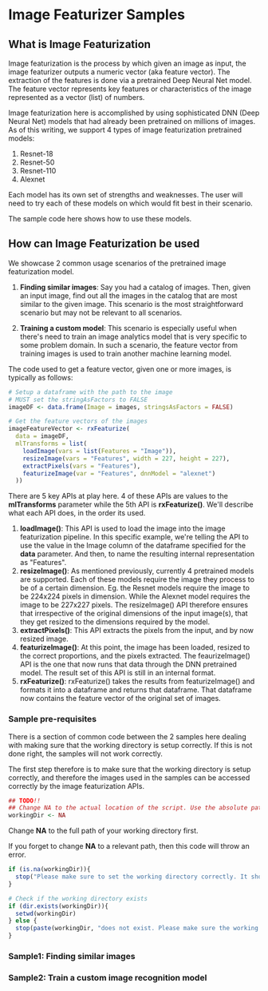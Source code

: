 # Image Featurizer Samples

## What is Image Featurization

Image featurization is the process by which given an image as input, the image featurizer outputs a numeric vector (aka feature vector). The extraction of the features is done via a pretrained Deep Neural Net model. The feature vector represents key features or characteristics of the image represented as a vector (list) of numbers.

Image featurization here is accomplished by using sophisticated DNN (Deep Neural Net) models that had already been pretrained on millions of images. As of this writing, we support 4 types of image featurization pretrained models:
1. Resnet-18
1. Resnet-50
1. Resnet-110
1. Alexnet

Each model has its own set of strengths and weaknesses. The user will need to try each of these models on which would fit best in their scenario.

The sample code here shows how to use these models.

## How can Image Featurization be used

We showcase 2 common usage scenarios of the pretrained image featurization model.
1. **Finding similar images**: Say you had a catalog of images. Then, given an input image, find out all the images in the catalog that are most similar to the given image. This scenario is the most straightforward scenario but may not be relevant to all scenarios.

2. **Training a custom model**: This scenario is especially useful when there's need to train an image analytics model that is very specific to some problem domain. In such a scenario, the feature vector from training images is used to train another machine learning model.

The code used to get a feature vector, given one or more images, is typically as follows:

```R
# Setup a dataframe with the path to the image
# MUST set the stringAsFactors to FALSE
imageDF <- data.frame(Image = images, stringsAsFactors = FALSE)

# Get the feature vectors of the images
imageFeatureVector <- rxFeaturize(
  data = imageDF,
  mlTransforms = list(
    loadImage(vars = list(Features = "Image")),
    resizeImage(vars = "Features", width = 227, height = 227),
    extractPixels(vars = "Features"),
    featurizeImage(var = "Features", dnnModel = "alexnet")   
  ))
```

There  are 5 key APIs at play here. 4 of these APIs are values to the **mlTransforms** parameter while the 5th API is **rxFeaturize()**. We'll describe what each API does, in the order its used.
1. **loadImage()**: This API is used to load the image into the image featurization pipeline. In this specific example, we're telling the API to use the value in the Image column of the dataframe specified for the **data** parameter. And then, to name the resulting internal representation as "Features".
1. **resizeImage()**: As mentioned previously, currently 4 pretrained models are supported. Each of these models require the image they process to be of a certain dimension. Eg. the Resnet models require the image to be 224x224 pixels in dimension. While the Alexnet model requires the image to be 227x227 pixels. The resizeImage() API therefore ensures that irrespective of the original dimensions of the input image(s), that they get resized to the dimensions required by the model.
1. **extractPixels()**: This API extracts the pixels from the input, and by now resized image.
1. **featurizeImage()**: At this point, the image has been loaded, resized to the correct proportions, and the pixels extracted. The feaurizeImage() API is the one that now runs that data through the DNN pretrained model. The result set of this API is still in an internal format.
1. **rxFeaturize()**: rxFeaturize() takes the results from featurizeImage() and formats it into a dataframe and returns that dataframe. That dataframe now contains the feature vector of the original set of images.

### Sample pre-requisites

There is a section of common code between the 2 samples here dealing with making sure that the working directory is setup correctly. If this is not done right, the samples will not work correctly.

The first step therefore is to make sure that the working directory is setup correctly, and therefore the images used in the samples can be accessed correctly by the image featurization APIs.

```R
## TODO!! 
## Change NA to the actual location of the script. Use the absolute path.
workingDir <- NA
```
Change **NA** to the full path of your working directory first.

If you forget to change **NA** to a relevant path, then this code will throw an error.

```R
if (is.na(workingDir)){
  stop("Please make sure to set the working directory correctly. It should be the location of the script.")
}

# Check if the working directory exists
if (dir.exists(workingDir)){
  setwd(workingDir) 
} else {
  stop(paste(workingDir, "does not exist. Please make sure the working directory is correct."))
}
```

### Sample1: Finding similar images

### Sample2: Train a custom image recognition model
